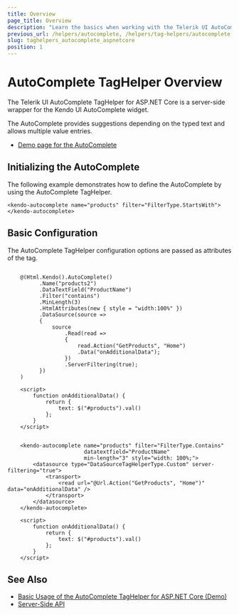 ```yaml
---
title: Overview
page_title: Overview
description: "Learn the basics when working with the Telerik UI AutoComplete TagHelper for ASP.NET Core (MVC 6 or ASP.NET Core MVC)."
previous_url: /helpers/autocomplete, /helpers/tag-helpers/autocomplete
slug: taghelpers_autocomplete_aspnetcore
position: 1
---
```


# AutoComplete TagHelper Overview

The Telerik UI AutoComplete TagHelper for ASP.NET Core is a server-side wrapper for the Kendo UI AutoComplete widget.

The AutoComplete provides suggestions depending on the typed text and allows multiple value entries.

* [Demo page for the AutoComplete](https://demos.telerik.com/aspnet-core/autocomplete/tag-helper)

## Initializing the AutoComplete

The following example demonstrates how to define the AutoComplete by using the AutoComplete TagHelper.

    <kendo-autocomplete name="products" filter="FilterType.StartsWith"></kendo-autocomplete>

## Basic Configuration

The AutoComplete TagHelper configuration options are passed as attributes of the tag.

```cshtml

    @(Html.Kendo().AutoComplete()
          .Name("products2")
          .DataTextField("ProductName")
          .Filter("contains")
          .MinLength(3)
          .HtmlAttributes(new { style = "width:100%" })
          .DataSource(source =>
          {
              source
                  .Read(read =>
                  {
                      read.Action("GetProducts", "Home")
                      .Data("onAdditionalData");
                  })
                  .ServerFiltering(true);
          })
    )

    <script>
        function onAdditionalData() {
            return {
                text: $("#products").val()
            };
        }
    </script>
```
```tagHelper

    <kendo-autocomplete name="products" filter="FilterType.Contains"
                        datatextfield="ProductName"
                        min-length="3" style="width: 100%;">
        <datasource type="DataSourceTagHelperType.Custom" server-filtering="true">
            <transport>
                <read url="@Url.Action("GetProducts", "Home")" data="onAdditionalData" />
            </transport>
        </datasource>
    </kendo-autocomplete>

    <script>
        function onAdditionalData() {
            return {
                text: $("#products").val()
            };
        }
    </script>
```

## See Also

* [Basic Usage of the AutoComplete TagHelper for ASP.NET Core (Demo)](https://demos.telerik.com/aspnet-core/autocomplete/tag-helper)
* [Server-Side API](/api/autocomplete)
